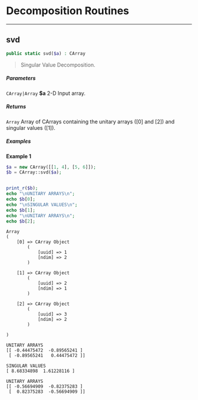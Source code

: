 # Decomposition Routines

---

## svd
```php
public static svd($a) : CArray
```
> Singular Value Decomposition.

##### Parameters

`CArray|Array` **$a** 2-D Input array.

##### Returns

`Array` Array of CArrays containing the unitary arrays ([0] and [2]) and singular values ([1]).

##### Examples

**Example 1**
```php
$a = new CArray([[1, 4], [5, 6]]);
$b = CArray::svd($a);


print_r($b);
echo "\nUNITARY ARRAYS\n";
echo $b[0];
echo "\nSINGULAR VALUES\n";
echo $b[1];
echo "\nUNITARY ARRAYS\n";
echo $b[2];
```
```
Array
(
    [0] => CArray Object
        (
            [uuid] => 1
            [ndim] => 2
        )

    [1] => CArray Object
        (
            [uuid] => 2
            [ndim] => 1
        )

    [2] => CArray Object
        (
            [uuid] => 3
            [ndim] => 2
        )

)

UNITARY ARRAYS
[[ -0.44475472  -0.89565241 ]
 [ -0.89565241   0.44475472 ]]

SINGULAR VALUES
[ 8.68334898  1.61228116 ]

UNITARY ARRAYS
[[ -0.56694909  -0.82375283 ]
 [  0.82375283  -0.56694909 ]]
```